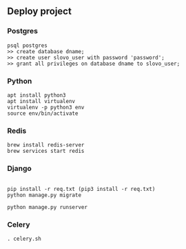 ## Deploy project

### Postgres
```
psql postgres
>> create database dname; 
>> create user slovo_user with password 'password';
>> grant all privileges on database dname to slovo_user;
```

### Python
```
apt install python3
apt install virtualenv
virtualenv -p python3 env
source env/bin/activate

```

### Redis

```
brew install redis-server
brew services start redis
```

### Django

```

pip install -r req.txt (pip3 install -r req.txt)
python manage.py migrate

python manage.py runserver 
```

### Celery
```
. celery.sh
```
